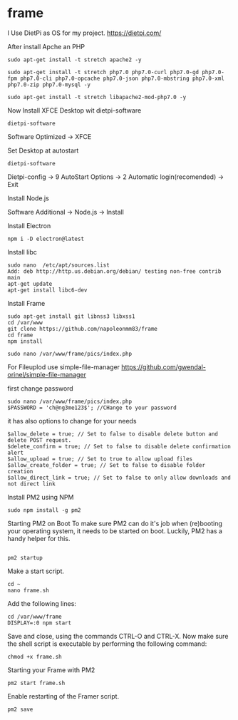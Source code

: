 # frame

I Use DietPi as OS for my project.
https://dietpi.com/

After install Apche an PHP

````
sudo apt-get install -t stretch apache2 -y

````

````
sudo apt-get install -t stretch php7.0 php7.0-curl php7.0-gd php7.0-fpm php7.0-cli php7.0-opcache php7.0-json php7.0-mbstring php7.0-xml php7.0-zip php7.0-mysql -y

````

````
sudo apt-get install -t stretch libapache2-mod-php7.0 -y
````

Now Install XFCE Desktop wit dietpi-software

````
dietpi-software
````
Software Optimized ->  XFCE 

Set Desktop at autostart

````
dietpi-software
````

Dietpi-config -> 9 AutoStart Options -> 2 Automatic login(recomended) -> Exit

Install Node.js

Software Additional -> Node.js -> Install

Install Electron

````
npm i -D electron@latest
````

Install libc

````
sudo nano  /etc/apt/sources.list
Add: deb http://http.us.debian.org/debian/ testing non-free contrib main
apt-get update
apt-get install libc6-dev
````



Install Frame

````
sudo apt-get install git libnss3 libxss1
cd /var/www
git clone https://github.com/napoleonmm83/frame
cd frame
npm install

sudo nano /var/www/frame/pics/index.php
````

For Fileuplod use simple-file-manager
https://github.com/gwendal-orinel/simple-file-manager

first change password

````
sudo nano /var/www/frame/pics/index.php
$PASSWORD = 'ch@ng3me123$'; //CHange to your password

````
it has also options to change for your needs

````
$allow_delete = true; // Set to false to disable delete button and delete POST request.
$delete_confirm = true; // Set to false to disable delete confirmation alert
$allow_upload = true; // Set to true to allow upload files
$allow_create_folder = true; // Set to false to disable folder creation
$allow_direct_link = true; // Set to false to only allow downloads and not direct link

````





Install PM2 using NPM

````
sudo npm install -g pm2
````

Starting PM2 on Boot
To make sure PM2 can do it's job when (re)booting your operating system, it needs to be started on boot. Luckily, PM2 has a handy helper for this.

````

pm2 startup
````

Make a start script.

````
cd ~
nano frame.sh
````

Add the following lines:

````
cd /var/www/frame
DISPLAY=:0 npm start
````

Save and close, using the commands CTRL-O and CTRL-X. Now make sure the shell script is executable by performing the following command:

````
chmod +x frame.sh
````

Starting your Frame with PM2

````
pm2 start frame.sh
````

Enable restarting of the Framer script.

````
pm2 save
````
